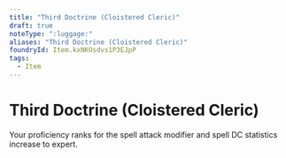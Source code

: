 ```yaml
---
title: "Third Doctrine (Cloistered Cleric)"
draft: true
noteType: ":luggage:"
aliases: "Third Doctrine (Cloistered Cleric)"
foundryId: Item.kxNKOsdvs1P3EJpP
tags:
  - Item
---
```


# Third Doctrine (Cloistered Cleric)

Your proficiency ranks for the spell attack modifier and spell DC statistics increase to expert.
